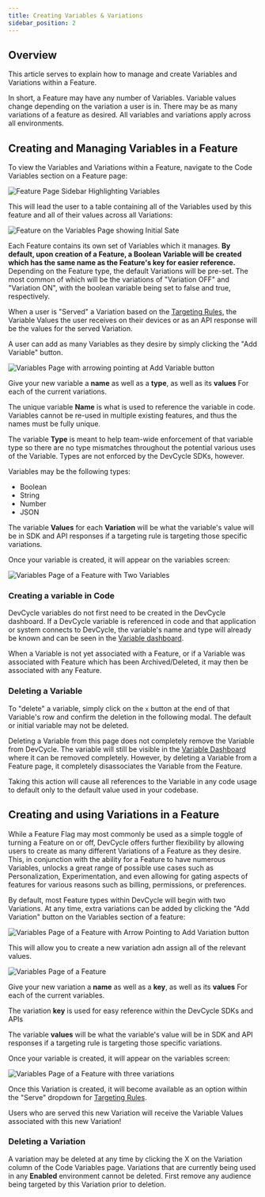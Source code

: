 ```yaml
---
title: Creating Variables & Variations
sidebar_position: 2
---
```


## Overview 

This article serves to explain how to manage and create Variables and Variations within a Feature. 

In short, a Feature may have any number of Variables. Variable values change depending on the variation a user is in. There may be as many variations of a feature as desired. All variables and variations apply across all environments. 

## Creating and Managing Variables in a Feature

To view the Variables and Variations within a Feature, navigate to the Code Variables section on a Feature page:

![Feature Page Sidebar Highlighting Variables](/march-2022-variables-sidebar.png)

This will lead the user to a table containing all of the Variables used by this feature and all of their values across all Variations:

![Feature on the Variables Page showing Initial Sate](/december_2021_variables-fancy.png)

Each Feature contains its own set of Variables which it manages. **By default, upon creation of a Feature, a Boolean Variable will be created which has the same name as the Feature's key for easier reference.** Depending on the Feature type, the default Variations will be pre-set. The most common of which will be the variations of "Variation OFF" and "Variation ON", with the boolean variable being set to false and true, respectively.

When a user is "Served" a Variation based on the [Targeting Rules](/docs/home/feature-management/features-and-variables/targeting-users), the Variable Values the user receives on their devices or as an API response will be the values for the served Variation. 

A user can add as many Variables as they desire by simply clicking the "Add Variable" button. 

![Variables Page with arrowing pointing at Add Variable button](/december_2021_variable-add.png)

Give your new variable a **name** as well as a **type**, as well as its **values** For each of the current variations.

The unique variable **Name** is what is used to reference the variable in code. Variables cannot be re-used in multiple existing features, and thus the names must be fully unique.

The variable **Type** is meant to help team-wide enforcement of that variable type so there are no type mismatches throughout the potential various uses of the Variable. Types are not enforced by the DevCycle SDKs, however.

Variables may be the following types:

* Boolean
* String
* Number
* JSON

The variable **Values** for each **Variation** will be what the variable's value will be in SDK and API responses if a targeting rule is targeting those specific variations. 

Once your variable is created, it will appear on the variables screen:

![Variables Page of a Feature with Two Variables](/december_2021_two-variables.png)


### Creating a variable in Code

DevCycle variables do not first need to be created in the DevCycle dashboard. If a DevCycle variable is referenced in code and that application or system connects to DevCycle, the variable's name and type will already be known and can be seen in the [Variable dashboard](/docs/home/feature-management/organizing-your-flags-and-variables/variable-dashboard).

When a Variable is not yet associated with a Feature, or if a Variable was associated with Feature which has been Archived/Deleted, it may then be associated with any Feature. 

### Deleting a Variable

To "delete" a variable, simply click on the `x` button at the end of that Variable's row and confirm the deletion in the following modal. The default or initial variable may not be deleted. 

Deleting a Variable from this page does not completely remove the Variable from DevCycle. The variable will still be visible in the [Variable Dashboard](/docs/home/feature-management/organizing-your-flags-and-variables/variable-dashboard) where it can be removed completely. However, by deleting a Variable from a Feature page, it completely disassociates the Variable from the Feature. 

Taking this action will cause all references to the Variable in any code usage to default only to the default value used in your codebase.

## Creating and using Variations in a Feature

While a Feature Flag may most commonly be used as a simple toggle of turning a Feature on or off, DevCycle offers further flexibility by allowing users to create as many different Variations of a Feature as they desire. This, in conjunction with the ability for a Feature to have numerous Variables, unlocks a great range of possible use cases such as Personalization, Experimentation, and even allowing for gating aspects of features for various reasons such as billing, permissions, or preferences.

By default, most Feature types within DevCycle will begin with two Variations. At any time, extra variations can be added by clicking the "Add Variation" button on the Variables section of a feature:

![Variables Page of a Feature with Arrow Pointing to Add Variation button](/december_2021_add-variation.png)

This will allow you to create a new variation adn assign all of the relevant values. 

![Variables Page of a Feature](/december_2021_new-variation.png)

Give your new variation a **name** as well as a **key**, as well as its **values** For each of the current variables.

The variation **key** is used for easy reference within the DevCycle SDKs and APIs 

The variable **values** will be what the variable's value will be in SDK and API responses if a targeting rule is targeting those specific variations. 

Once your variable is created, it will appear on the variables screen:

![Variables Page of a Feature with three variations](/december_2021_three-variations.png)

Once this Variation is created, it will become available as an option within the "Serve" dropdown for [Targeting Rules](/docs/home/feature-management/features-and-variables/targeting-users).

Users who are served this new Variation will receive the Variable Values associated with this new Variation!

### Deleting a Variation

A variation may be deleted at any time by clicking the X on the Variation column of the Code Variables page. Variations that are currently being used in any **Enabled** environment cannot be deleted. First remove any audience being targeted by this Variation prior to deletion.


